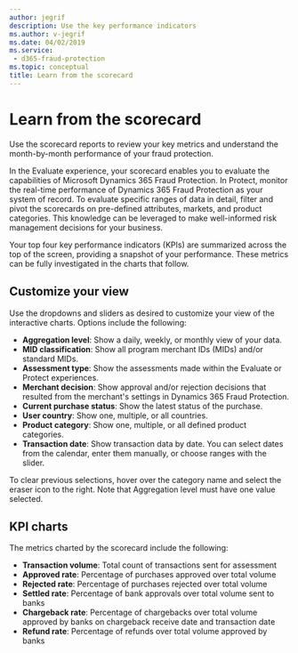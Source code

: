 ```yaml
---
author: jegrif
description: Use the key performance indicators
ms.author: v-jegrif
ms.date: 04/02/2019
ms.service:
 - d365-fraud-protection
ms.topic: conceptual
title: Learn from the scorecard
---
```



# Learn from the scorecard

Use the scorecard reports to review your key metrics and understand the month-by-month performance of your fraud protection. 

In the Evaluate experience, your scorecard enables you to evaluate the capabilities of Microsoft Dynamics 365 Fraud Protection. In Protect, monitor the real-time performance of Dynamics 365 Fraud Protection as your system of record. To evaluate specific ranges of data in detail, filter and pivot the scorecards on pre-defined attributes, markets, and product categories. This knowledge can be leveraged to make well-informed risk management decisions for your business.

Your top four key performance indicators (KPIs) are summarized across the top of the screen, providing a snapshot of your performance. These metrics can be fully investigated in the charts that follow.

## Customize your view 

Use the dropdowns and sliders as desired to customize your view of the interactive charts. Options include the following: 

- **Aggregation level**: Show a daily, weekly, or monthly view of your data. 
- **MID classification**: Show all program merchant IDs (MIDs) and/or standard MIDs. 
- **Assessment type**: Show the assessments made within the Evaluate or Protect experiences. 
- **Merchant decision**: Show approval and/or rejection decisions that resulted from the merchant's settings in Dynamics 365 Fraud Protection. 
- **Current purchase status**: Show the latest status of the purchase. 
- **User country**: Show one, multiple, or all countries. 
- **Product category**: Show one, multiple, or all defined product categories. 
- **Transaction date**: Show transaction data by date. You can select dates from the calendar, enter them manually, or choose ranges with the slider.

To clear previous selections, hover over the category name and select the eraser icon to the right. Note that Aggregation level must have one value selected. 

## KPI charts 

The metrics charted by the scorecard include the following: 

- **Transaction volume**: Total count of transactions sent for assessment 
- **Approved rate**: Percentage of purchases approved over total volume 
- **Rejected rate**: Percentage of purchases rejected over total volume 
- **Settled rate**: Percentage of bank approvals over total volume sent to banks 
- **Chargeback rate**: Percentage of chargebacks over total volume approved by banks on chargeback receive date and transaction date 
- **Refund rate**: Percentage of refunds over total volume approved by banks 
